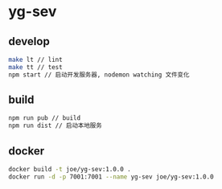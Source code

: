 # yg-sev

<!--
[![Build Status](https://travis-ci.org/joehecn/yg-sev.svg?branch=master)](https://travis-ci.org/joehecn/yg-sev)
[![codecov](https://codecov.io/gh/joehecn/yg-sev/branch/master/graph/badge.svg)](https://codecov.io/gh/joehecn/yg-sev)
[![Code Climate](https://codeclimate.com/github/joehecn/yg-sev/badges/gpa.svg)](https://codeclimate.com/github/joehecn/yg-sev)
[![Dependency Status](https://gemnasium.com/badges/github.com/joehecn/yg-sev.svg)](https://gemnasium.com/github.com/joehecn/yg-sev)
-->

## develop

``` bash
make lt // lint
make tt // test
npm start // 启动开发服务器, nodemon watching 文件变化
```

## build

``` bash
npm run pub // build
npm run dist // 启动本地服务
```

## docker

``` bash
docker build -t joe/yg-sev:1.0.0 .
docker run -d -p 7001:7001 --name yg-sev joe/yg-sev:1.0.0
```
